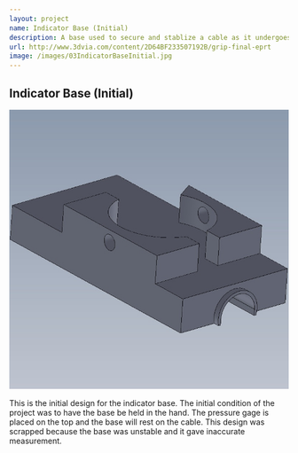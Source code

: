 ```yaml
---
layout: project
name: Indicator Base (Initial)
description: A base used to secure and stablize a cable as it undergoes quality control inspection. This is the initial design for handheld use.
url: http://www.3dvia.com/content/2D64BF233507192B/grip-final-eprt
image: /images/03IndicatorBaseInitial.jpg
---
```

Indicator Base (Initial)
------------------------

<img class="image fit" src="/images/03IndicatorBaseInitial.jpg">

This is the initial design for the indicator base. The initial condition of the
project was to have the base be held in the hand. The pressure gage is placed on
the top and the base will rest on the cable. This design was scrapped because
the base was unstable and it gave inaccurate measurement.
